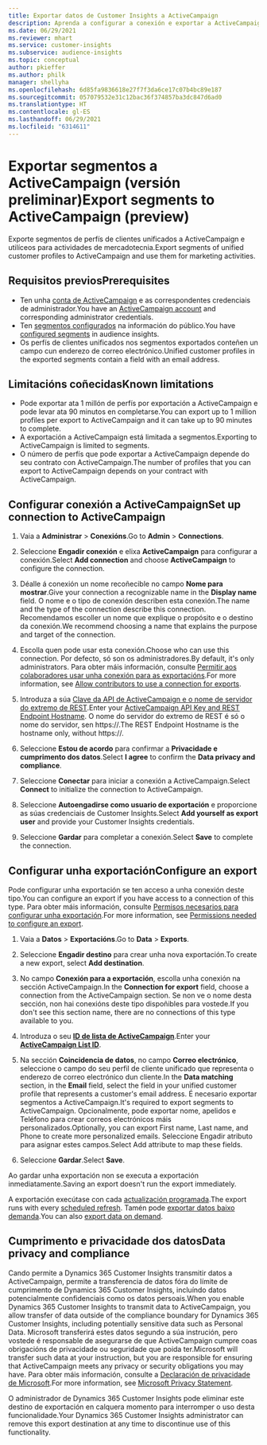 ```yaml
---
title: Exportar datos de Customer Insights a ActiveCampaign
description: Aprenda a configurar a conexión e exportar a ActiveCampaign.
ms.date: 06/29/2021
ms.reviewer: mhart
ms.service: customer-insights
ms.subservice: audience-insights
ms.topic: conceptual
author: pkieffer
ms.author: philk
manager: shellyha
ms.openlocfilehash: 6d85fa9836618e27f7f3da6ce17c07b4bc89e187
ms.sourcegitcommit: 057079532e31c12bac36f374857ba3dc847d6ad0
ms.translationtype: HT
ms.contentlocale: gl-ES
ms.lasthandoff: 06/29/2021
ms.locfileid: "6314611"
---
```

# <a name="export-segments-to-activecampaign-preview"></a><span data-ttu-id="a3b9d-103">Exportar segmentos a ActiveCampaign (versión preliminar)</span><span class="sxs-lookup"><span data-stu-id="a3b9d-103">Export segments to ActiveCampaign (preview)</span></span>

<span data-ttu-id="a3b9d-104">Exporte segmentos de perfís de clientes unificados a ActiveCampaign e utilíceos para actividades de mercadotecnia.</span><span class="sxs-lookup"><span data-stu-id="a3b9d-104">Export segments of unified customer profiles to ActiveCampaign and use them for marketing activities.</span></span>

## <a name="prerequisites"></a><span data-ttu-id="a3b9d-105">Requisitos previos</span><span class="sxs-lookup"><span data-stu-id="a3b9d-105">Prerequisites</span></span>

-   <span data-ttu-id="a3b9d-106">Ten unha [conta de ActiveCampaign](https://www.activecampaign.com/) e as correspondentes credenciais de administrador.</span><span class="sxs-lookup"><span data-stu-id="a3b9d-106">You have an [ActiveCampaign account](https://www.activecampaign.com/) and corresponding administrator credentials.</span></span>
-   <span data-ttu-id="a3b9d-107">Ten [segmentos configurados](segments.md) na información do público.</span><span class="sxs-lookup"><span data-stu-id="a3b9d-107">You have [configured segments](segments.md) in audience insights.</span></span>
-   <span data-ttu-id="a3b9d-108">Os perfís de clientes unificados nos segmentos exportados conteñen un campo cun enderezo de correo electrónico.</span><span class="sxs-lookup"><span data-stu-id="a3b9d-108">Unified customer profiles in the exported segments contain a field with an email address.</span></span>

## <a name="known-limitations"></a><span data-ttu-id="a3b9d-109">Limitacións coñecidas</span><span class="sxs-lookup"><span data-stu-id="a3b9d-109">Known limitations</span></span>

- <span data-ttu-id="a3b9d-110">Pode exportar ata 1 millón de perfís por exportación a ActiveCampaign e pode levar ata 90 minutos en completarse.</span><span class="sxs-lookup"><span data-stu-id="a3b9d-110">You can export up to 1 million profiles per export to ActiveCampaign and it can take up to 90 minutes to complete.</span></span>
- <span data-ttu-id="a3b9d-111">A exportación a ActiveCampaign está limitada a segmentos.</span><span class="sxs-lookup"><span data-stu-id="a3b9d-111">Exporting to ActiveCampaign is limited to segments.</span></span>
- <span data-ttu-id="a3b9d-112">O número de perfís que pode exportar a ActiveCampaign depende do seu contrato con ActiveCampaign.</span><span class="sxs-lookup"><span data-stu-id="a3b9d-112">The number of profiles that you can export to ActiveCampaign depends on your contract with ActiveCampaign.</span></span>

## <a name="set-up-connection-to-activecampaign"></a><span data-ttu-id="a3b9d-113">Configurar conexión a ActiveCampaign</span><span class="sxs-lookup"><span data-stu-id="a3b9d-113">Set up connection to ActiveCampaign</span></span>

1. <span data-ttu-id="a3b9d-114">Vaia a **Administrar** > **Conexións**.</span><span class="sxs-lookup"><span data-stu-id="a3b9d-114">Go to **Admin** > **Connections**.</span></span>

1. <span data-ttu-id="a3b9d-115">Seleccione **Engadir conexión** e elixa **ActiveCampaign** para configurar a conexión.</span><span class="sxs-lookup"><span data-stu-id="a3b9d-115">Select **Add connection** and choose **ActiveCampaign** to configure the connection.</span></span>

1. <span data-ttu-id="a3b9d-116">Déalle á conexión un nome recoñecible no campo **Nome para mostrar**.</span><span class="sxs-lookup"><span data-stu-id="a3b9d-116">Give your connection a recognizable name in the **Display name** field.</span></span> <span data-ttu-id="a3b9d-117">O nome e o tipo de conexión describen esta conexión.</span><span class="sxs-lookup"><span data-stu-id="a3b9d-117">The name and the type of the connection describe this connection.</span></span> <span data-ttu-id="a3b9d-118">Recomendamos escoller un nome que explique o propósito e o destino da conexión.</span><span class="sxs-lookup"><span data-stu-id="a3b9d-118">We recommend choosing a name that explains the purpose and target of the connection.</span></span>

1. <span data-ttu-id="a3b9d-119">Escolla quen pode usar esta conexión.</span><span class="sxs-lookup"><span data-stu-id="a3b9d-119">Choose who can use this connection.</span></span> <span data-ttu-id="a3b9d-120">Por defecto, só son os administradores.</span><span class="sxs-lookup"><span data-stu-id="a3b9d-120">By default, it's only administrators.</span></span> <span data-ttu-id="a3b9d-121">Para obter máis información, consulte [Permitir aos colaboradores usar unha conexión para as exportacións](connections.md#allow-contributors-to-use-a-connection-for-exports).</span><span class="sxs-lookup"><span data-stu-id="a3b9d-121">For more information, see [Allow contributors to use a connection for exports](connections.md#allow-contributors-to-use-a-connection-for-exports).</span></span>

1. <span data-ttu-id="a3b9d-122">Introduza a súa [Clave da API de ActiveCampaign e o nome de servidor do extremo de REST](https://help.activecampaign.com/hc/articles/207317590-Getting-started-with-the-API#how-to-obtain-your-activecampaign-api-url-and-key).</span><span class="sxs-lookup"><span data-stu-id="a3b9d-122">Enter your [ActiveCampaign API Key and REST Endpoint Hostname](https://help.activecampaign.com/hc/articles/207317590-Getting-started-with-the-API#how-to-obtain-your-activecampaign-api-url-and-key).</span></span> <span data-ttu-id="a3b9d-123">O nome do servidor do extremo de REST é só o nome do servidor, sen https://.</span><span class="sxs-lookup"><span data-stu-id="a3b9d-123">The REST Endpoint Hostname is the hostname only, without https://.</span></span> 

1. <span data-ttu-id="a3b9d-124">Seleccione **Estou de acordo** para confirmar a **Privacidade e cumprimento dos datos**.</span><span class="sxs-lookup"><span data-stu-id="a3b9d-124">Select **I agree** to confirm the **Data privacy and compliance**.</span></span>

1. <span data-ttu-id="a3b9d-125">Seleccione **Conectar** para iniciar a conexión a ActiveCampaign.</span><span class="sxs-lookup"><span data-stu-id="a3b9d-125">Select **Connect** to initialize the connection to ActiveCampaign.</span></span>

1. <span data-ttu-id="a3b9d-126">Seleccione **Autoengadirse como usuario de exportación** e proporcione as súas credenciais de Customer Insights.</span><span class="sxs-lookup"><span data-stu-id="a3b9d-126">Select **Add yourself as export user** and provide your Customer Insights credentials.</span></span>

1. <span data-ttu-id="a3b9d-127">Seleccione **Gardar** para completar a conexión.</span><span class="sxs-lookup"><span data-stu-id="a3b9d-127">Select **Save** to complete the connection.</span></span>

## <a name="configure-an-export"></a><span data-ttu-id="a3b9d-128">Configurar unha exportación</span><span class="sxs-lookup"><span data-stu-id="a3b9d-128">Configure an export</span></span>

<span data-ttu-id="a3b9d-129">Pode configurar unha exportación se ten acceso a unha conexión deste tipo.</span><span class="sxs-lookup"><span data-stu-id="a3b9d-129">You can configure an export if you have access to a connection of this type.</span></span> <span data-ttu-id="a3b9d-130">Para obter máis información, consulte [Permisos necesarios para configurar unha exportación](export-destinations.md#set-up-a-new-export).</span><span class="sxs-lookup"><span data-stu-id="a3b9d-130">For more information, see [Permissions needed to configure an export](export-destinations.md#set-up-a-new-export).</span></span>

1. <span data-ttu-id="a3b9d-131">Vaia a **Datos** > **Exportacións**.</span><span class="sxs-lookup"><span data-stu-id="a3b9d-131">Go to **Data** > **Exports**.</span></span>

1. <span data-ttu-id="a3b9d-132">Seleccione **Engadir destino** para crear unha nova exportación.</span><span class="sxs-lookup"><span data-stu-id="a3b9d-132">To create a new export, select **Add destination**.</span></span>

1. <span data-ttu-id="a3b9d-133">No campo **Conexión para a exportación**, escolla unha conexión na sección ActiveCampaign.</span><span class="sxs-lookup"><span data-stu-id="a3b9d-133">In the **Connection for export** field, choose a connection from the ActiveCampaign section.</span></span> <span data-ttu-id="a3b9d-134">Se non ve o nome desta sección, non hai conexións deste tipo dispoñibles para vostede.</span><span class="sxs-lookup"><span data-stu-id="a3b9d-134">If you don't see this section name, there are no connections of this type available to you.</span></span>

1. <span data-ttu-id="a3b9d-135">Introduza o seu [**ID de lista de ActiveCampaign**](https://help.activecampaign.com/hc/articles/360000030559-How-to-create-a-list-in-ActiveCampaign).</span><span class="sxs-lookup"><span data-stu-id="a3b9d-135">Enter your [**ActiveCampaign List ID**](https://help.activecampaign.com/hc/articles/360000030559-How-to-create-a-list-in-ActiveCampaign).</span></span>    

3. <span data-ttu-id="a3b9d-136">Na sección **Coincidencia de datos**, no campo **Correo electrónico**, seleccione o campo do seu perfil de cliente unificado que representa o enderezo de correo electrónico dun cliente.</span><span class="sxs-lookup"><span data-stu-id="a3b9d-136">In the **Data matching** section, in the **Email** field, select the field in your unified customer profile that represents a customer's email address.</span></span> <span data-ttu-id="a3b9d-137">É necesario exportar segmentos a ActiveCampaign.</span><span class="sxs-lookup"><span data-stu-id="a3b9d-137">It's required to export segments to ActiveCampaign.</span></span> <span data-ttu-id="a3b9d-138">Opcionalmente, pode exportar nome, apelidos e Teléfono para crear correos electrónicos máis personalizados.</span><span class="sxs-lookup"><span data-stu-id="a3b9d-138">Optionally, you can export First name, Last name, and Phone to create more personalized emails.</span></span> <span data-ttu-id="a3b9d-139">Seleccione Engadir atributo para asignar estes campos.</span><span class="sxs-lookup"><span data-stu-id="a3b9d-139">Select Add attribute to map these fields.</span></span>

1. <span data-ttu-id="a3b9d-140">Seleccione **Gardar**.</span><span class="sxs-lookup"><span data-stu-id="a3b9d-140">Select **Save**.</span></span>

<span data-ttu-id="a3b9d-141">Ao gardar unha exportación non se executa a exportación inmediatamente.</span><span class="sxs-lookup"><span data-stu-id="a3b9d-141">Saving an export doesn't run the export immediately.</span></span>

<span data-ttu-id="a3b9d-142">A exportación execútase con cada [actualización programada](system.md#schedule-tab).</span><span class="sxs-lookup"><span data-stu-id="a3b9d-142">The export runs with every [scheduled refresh](system.md#schedule-tab).</span></span> <span data-ttu-id="a3b9d-143">Tamén pode [exportar datos baixo demanda](export-destinations.md#run-exports-on-demand).</span><span class="sxs-lookup"><span data-stu-id="a3b9d-143">You can also [export data on demand](export-destinations.md#run-exports-on-demand).</span></span> 


## <a name="data-privacy-and-compliance"></a><span data-ttu-id="a3b9d-144">Cumprimento e privacidade dos datos</span><span class="sxs-lookup"><span data-stu-id="a3b9d-144">Data privacy and compliance</span></span>

<span data-ttu-id="a3b9d-145">Cando permite a Dynamics 365 Customer Insights transmitir datos a ActiveCampaign, permite a transferencia de datos fóra do límite de cumprimento de Dynamics 365 Customer Insights, incluíndo datos potencialmente confidenciais como os datos persoais.</span><span class="sxs-lookup"><span data-stu-id="a3b9d-145">When you enable Dynamics 365 Customer Insights to transmit data to ActiveCampaign, you allow transfer of data outside of the compliance boundary for Dynamics 365 Customer Insights, including potentially sensitive data such as Personal Data.</span></span> <span data-ttu-id="a3b9d-146">Microsoft transferirá estes datos segundo a súa instrución, pero vostede é responsable de asegurarse de que ActiveCampaign cumpre coas obrigacións de privacidade ou seguridade que poida ter.</span><span class="sxs-lookup"><span data-stu-id="a3b9d-146">Microsoft will transfer such data at your instruction, but you are responsible for ensuring that ActiveCampaign meets any privacy or security obligations you may have.</span></span> <span data-ttu-id="a3b9d-147">Para obter máis información, consulte a [Declaración de privacidade de Microsoft](https://go.microsoft.com/fwlink/?linkid=396732).</span><span class="sxs-lookup"><span data-stu-id="a3b9d-147">For more information, see [Microsoft Privacy Statement](https://go.microsoft.com/fwlink/?linkid=396732).</span></span>

<span data-ttu-id="a3b9d-148">O administrador de Dynamics 365 Customer Insights pode eliminar este destino de exportación en calquera momento para interromper o uso desta funcionalidade.</span><span class="sxs-lookup"><span data-stu-id="a3b9d-148">Your Dynamics 365 Customer Insights administrator can remove this export destination at any time to discontinue use of this functionality.</span></span>
